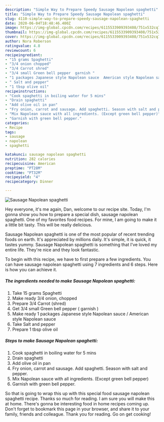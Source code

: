 ```yaml
---
description: "Simple Way to Prepare Speedy Sausage Napolean spaghetti"
title: "Simple Way to Prepare Speedy Sausage Napolean spaghetti"
slug: 4110-simple-way-to-prepare-speedy-sausage-napolean-spaghetti
date: 2020-06-04T18:48:46.400Z
image: https://img-global.cpcdn.com/recipes/6115533909393408/751x532cq70/sausage-napolean-spaghetti-recipe-main-photo.jpg
thumbnail: https://img-global.cpcdn.com/recipes/6115533909393408/751x532cq70/sausage-napolean-spaghetti-recipe-main-photo.jpg
cover: https://img-global.cpcdn.com/recipes/6115533909393408/751x532cq70/sausage-napolean-spaghetti-recipe-main-photo.jpg
author: Nora Roberson
ratingvalue: 4.8
reviewcount: 6
recipeingredient:
- "15 grams Spaghetti"
- "3/4 onion chopped"
- "3/4 Carrot shred"
- "3/4 small Green bell pepper  garnish "
- "1 packages Japanese style Napolean sauce  American style Napolean sauce"
- " Salt and pepper"
- "1 tbsp olive oil"
recipeinstructions:
- "Cook spaghetti in boiling water for 5 mins"
- "Drain spaghetti"
- "Add olive oil in pan"
- "Fry onion, carrot and sausage. Add spaghetti. Season with salt and pepper."
- "Mix Napolean sauce with all ingredients. (Except green bell pepper)"
- "Garnish with green bell pepper."
categories:
- Recipe
tags:
- sausage
- napolean
- spaghetti

katakunci: sausage napolean spaghetti 
nutrition: 282 calories
recipecuisine: American
preptime: "PT28M"
cooktime: "PT32M"
recipeyield: "4"
recipecategory: Dinner

---
```



![Sausage Napolean spaghetti](https://img-global.cpcdn.com/recipes/6115533909393408/751x532cq70/sausage-napolean-spaghetti-recipe-main-photo.jpg)

Hey everyone, it's me again, Dan, welcome to our recipe site. Today, I'm gonna show you how to prepare a special dish, sausage napolean spaghetti. One of my favorites food recipes. For mine, I am going to make it a little bit tasty. This will be really delicious.



Sausage Napolean spaghetti is one of the most popular of recent trending foods on earth. It's appreciated by millions daily. It's simple, it is quick, it tastes yummy. Sausage Napolean spaghetti is something that I've loved my entire life. They're nice and they look fantastic.


To begin with this recipe, we have to first prepare a few ingredients. You can have sausage napolean spaghetti using 7 ingredients and 6 steps. Here is how you can achieve it.

<!--inarticleads1-->

##### The ingredients needed to make Sausage Napolean spaghetti:

1. Take 15 grams Spaghetti
1. Make ready 3/4 onion, chopped
1. Prepare 3/4 Carrot (shred)
1. Get 3/4 small Green bell pepper ( garnish )
1. Make ready 1 packages Japanese style Napolean sauce / American style Napolean sauce
1. Take  Salt and pepper
1. Prepare 1 tbsp olive oil




<!--inarticleads2-->

##### Steps to make Sausage Napolean spaghetti:

1. Cook spaghetti in boiling water for 5 mins
1. Drain spaghetti
1. Add olive oil in pan
1. Fry onion, carrot and sausage. Add spaghetti. Season with salt and pepper.
1. Mix Napolean sauce with all ingredients. (Except green bell pepper)
1. Garnish with green bell pepper.




So that is going to wrap this up with this special food sausage napolean spaghetti recipe. Thanks so much for reading. I am sure you will make this at home. There's gonna be interesting food in home recipes coming up. Don't forget to bookmark this page in your browser, and share it to your family, friends and colleague. Thank you for reading. Go on get cooking!
